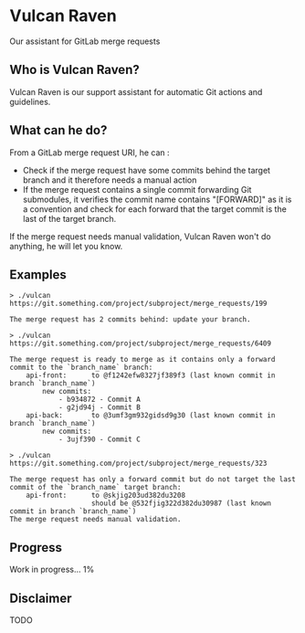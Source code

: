 # Vulcan Raven
Our assistant for GitLab merge requests

## Who is Vulcan Raven?
Vulcan Raven is our support assistant for automatic Git actions and guidelines.

## What can he do?
From a GitLab merge request URI, he can :
- Check if the merge request have some commits behind the target branch and it therefore needs a manual action
- If the merge request contains a single commit forwarding Git submodules, it verifies the commit name contains "[FORWARD]" as it is a convention and check for each forward that the target commit is the last of the target branch.

If the merge request needs manual validation, Vulcan Raven won't do anything, he will let you know.

## Examples
```
> ./vulcan https://git.something.com/project/subproject/merge_requests/199

The merge request has 2 commits behind: update your branch.
```

```
> ./vulcan https://git.something.com/project/subproject/merge_requests/6409

The merge request is ready to merge as it contains only a forward commit to the `branch_name` branch:
    api-front:      to @f1242efw8327jf389f3 (last known commit in branch `branch_name`)
        new commits:
            - b934872 - Commit A
            - g2jd94j - Commit B
    api-back:       to @3umf3gm932gidsd9g30 (last known commit in branch `branch_name`)
        new commits:
            - 3ujf390 - Commit C
```

```
> ./vulcan https://git.something.com/project/subproject/merge_requests/323

The merge request has only a forward commit but do not target the last commit of the `branch_name` target branch:
    api-front:      to @skjig203ud382du3208
                    should be @532fjig322d382du30987 (last known commit in branch `branch_name`)
The merge request needs manual validation.
```

## Progress
Work in progress... 1%

## Disclaimer
TODO